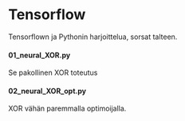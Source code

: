 # Tensorflow
Tensorflown ja Pythonin harjoittelua, sorsat talteen.

#### 01_neural_XOR.py
Se pakollinen XOR toteutus

#### 02_neural_XOR_opt.py
XOR vähän paremmalla optimoijalla.

